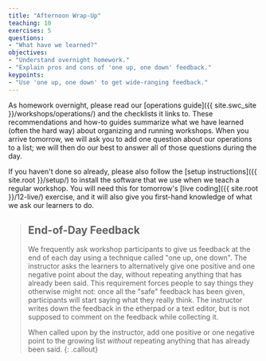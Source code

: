 ```yaml
---
title: "Afternoon Wrap-Up"
teaching: 10
exercises: 5
questions:
- "What have we learned?"
objectives:
- "Understand overnight homework."
- "Explain pros and cons of 'one up, one down' feedback."
keypoints:
- "Use 'one up, one down' to get wide-ranging feedback."
---
```

As homework overnight,
please read our [operations guide]({{ site.swc_site }}/workshops/operations/)
and the checklists it links to.
These recommendations and how-to guides summarize what we have learned
(often the hard way)
about organizing and running workshops.
When you arrive tomorrow,
we will ask you to add one question about our operations to a list;
we will then do our best to answer all of those questions during the day.

If you haven't done so already,
please also follow the [setup instructions]({{ site.root }}/setup/)
to install the software that we use when we teach a regular workshop.
You will need this for tomorrow's [live coding]({{ site.root }}/12-live/) exercise,
and it will also give you first-hand knowledge of what we ask our learners to do.

> ## End-of-Day Feedback
>
> We frequently ask workshop participants to give us feedback at the end
> of each day using a technique called "one up, one down".  The
> instructor asks the learners to alternatively give one positive and one
> negative point about the day, without repeating anything that has
> already been said.  This requirement forces people to say things they
> otherwise might not: once all the "safe" feedback has been given,
> participants will start saying what they really think. The instructor
> writes down the feedback in the etherpad or a text editor,
> but is not supposed to comment on the feedback while collecting it.
>
> When called upon by the instructor, add one positive or one negative
> point to the growing list *without* repeating anything that has
> already been said.
{: .callout}
